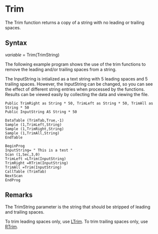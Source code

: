 # Trim

The Trim function returns a copy of a string with no leading or trailing spaces.

## Syntax

_variable_ = Trim(TrimString)

The following example program shows the use of the trim functions to remove the leading and/or trailing spaces from a string.

The InputString is intialized as a text string with 5 leading spaces and 5 trailing spaces. However, the InputString can be changed, so you can see the effect of different string entries when processed by the functions. Results can be viewed easily by collecting the data and viewing the file.

```
Public TrimRight as String * 50, TrimLeft as String * 50, TrimAll as String * 50
Public InputString AS String * 50

DataTable (TrimTab,True,-1)
Sample (1,TrimLeft,String)
Sample (1,TrimRight,String)
Sample (1,TrimAll,String)
EndTable

BeginProg
InputString= " This is a test "
Scan (1,Sec,3,0)
TrimLeft =LTrim(InputString)
TrimRight =RTrim(InputString)
TrimAll =Trim(InputString)
CallTable (TrimTab)
NextScan
EndProg
```

## Remarks

The TrimString parameter is the string that should be stripped of leading and trailing spaces.

To trim leading spaces only, use [LTrim](ltrim.md). To trim trailing spaces only, use [RTrim](rtrim.md).
